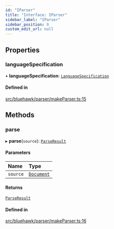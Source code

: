 ```yaml
---
id: "IParser"
title: "Interface: IParser"
sidebar_label: "IParser"
sidebar_position: 0
custom_edit_url: null
---
```


## Properties

### languageSpecification

• **languageSpecification**: [`LanguageSpecification`](LanguageSpecification)

#### Defined in

[src/bluehawk/parser/makeParser.ts:15](https://github.com/dacharyc/Bluehawk/blob/2b37a07/src/bluehawk/parser/makeParser.ts#L15)

## Methods

### parse

▸ **parse**(`source`): [`ParseResult`](ParseResult)

#### Parameters

| Name | Type |
| :------ | :------ |
| `source` | [`Document`](../classes/Document) |

#### Returns

[`ParseResult`](ParseResult)

#### Defined in

[src/bluehawk/parser/makeParser.ts:16](https://github.com/dacharyc/Bluehawk/blob/2b37a07/src/bluehawk/parser/makeParser.ts#L16)

